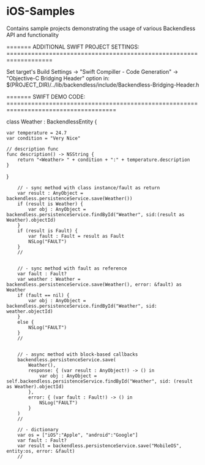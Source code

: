 iOS-Samples
===========

Contains sample projects demonstrating the usage of various Backendless API and functionality

======= ADDITIONAL SWIFT PROJECT SETTINGS: ===================================================================

Set target's Build Settings -> "Swift Compiller - Code Generation" -> "Objective-C Bridging Header" option in:
$(PROJECT_DIR)/../lib/backendless/include/Backendless-Bridging-Header.h

======= SWIFT DEMO CODE: =====================================================================================

class Weather : BackendlessEntity {
    
    var temperature = 24.7
    var condition = "Very Nice"
    
    // description func
    func description() -> NSString {
        return "<Weather> " + condition + ":" + temperature.description
    }
    
}

        // - sync method with class instance/fault as return
        var result : AnyObject = backendless.persistenceService.save(Weather())
        if (result is Weather) {
            var obj : AnyObject = backendless.persistenceService.findById("Weather", sid:(result as Weather).objectId)
        }
        if (result is Fault) {
            var fault : Fault = result as Fault
            NSLog("FAULT")
        }
        //
        
        
        // - sync method with fault as reference
        var fault : Fault?
        var weather : Weather = backendless.persistenceService.save(Weather(), error: &fault) as Weather
        if (fault == nil) {
            var obj : AnyObject = backendless.persistenceService.findById("Weather", sid: weather.objectId)
        }
        else {
            NSLog("FAULT")
        }
        //

        
        // - async method with block-based callbacks
        backendless.persistenceService.save(
            Weather(),
            response: { (var result : AnyObject!) -> () in
                var obj : AnyObject = self.backendless.persistenceService.findById("Weather", sid: (result as Weather).objectId)
            },
            error: { (var fault : Fault!) -> () in
                NSLog("FAULT")
            }
        )
        //
        
        // - dictionary
        var os = ["iOS":"Apple", "android":"Google"]
        var fault : Fault?
        var result = backendless.persistenceService.save("MobileOS", entity:os, error: &fault)
        //
